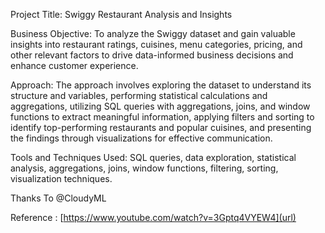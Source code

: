 Project Title: Swiggy Restaurant Analysis and Insights

Business Objective: To analyze the Swiggy dataset and gain valuable insights into restaurant ratings, cuisines, menu categories, pricing, and other relevant factors to drive data-informed business decisions and enhance customer experience.

Approach: The approach involves exploring the dataset to understand its structure and variables, performing statistical calculations and aggregations, utilizing SQL queries with aggregations, joins, and window functions to extract meaningful information, applying filters and sorting to identify top-performing restaurants and popular cuisines, and presenting the findings through visualizations for effective communication.

Tools and Techniques Used: SQL queries, data exploration, statistical analysis, aggregations, joins, window functions, filtering, sorting, visualization techniques.

Thanks To @CloudyML

Reference : [https://www.youtube.com/watch?v=3Gptq4VYEW4](url)
